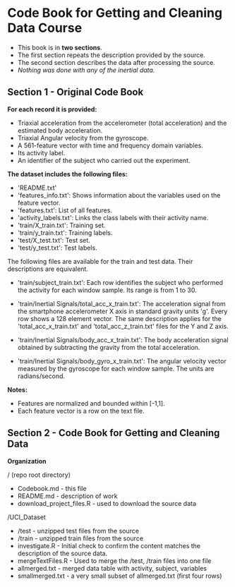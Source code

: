 Code Book for Getting and Cleaning Data Course
==============================================
- This book is in **two sections**. 
- The first section repeats the description provided by the source.
- The second section describes the data after processing the source. 
- *Nothing was done with any of the inertial data.*


Section 1 - Original Code Book
------------------------------
**For each record it is provided:**

- Triaxial acceleration from the accelerometer (total acceleration) and the estimated body acceleration.
- Triaxial Angular velocity from the gyroscope. 
- A 561-feature vector with time and frequency domain variables. 
- Its activity label. 
- An identifier of the subject who carried out the experiment.

**The dataset includes the following files:**
- 'README.txt'
- 'features_info.txt': Shows information about the variables used on the feature vector.
- 'features.txt': List of all features.
- 'activity_labels.txt': Links the class labels with their activity name.
- 'train/X_train.txt': Training set.
- 'train/y_train.txt': Training labels.
- 'test/X_test.txt': Test set.
- 'test/y_test.txt': Test labels.

The following files are available for the train and test data. Their descriptions are equivalent. 

- 'train/subject_train.txt': Each row identifies the subject who performed the activity for each window sample. Its range is from 1 to 30. 

- 'train/Inertial Signals/total_acc_x_train.txt': The acceleration signal from the smartphone accelerometer X axis in standard gravity units 'g'. Every row shows a 128 element vector. The same description applies for the 'total_acc_x_train.txt' and 'total_acc_z_train.txt' files for the Y and Z axis. 

- 'train/Inertial Signals/body_acc_x_train.txt': The body acceleration signal obtained by subtracting the gravity from the total acceleration. 

- 'train/Inertial Signals/body_gyro_x_train.txt': The angular velocity vector measured by the gyroscope for each window sample. The units are radians/second. 

**Notes:** 
- Features are normalized and bounded within [-1,1].
- Each feature vector is a row on the text file.



Section 2 - Code Book for Getting and Cleaning Data
---------------------------------------------------
**Organization** 

/ (repo root directory)
- Codebook.md - this file
- README.md - description of work
- download_project_files.R - used to download the source data


/UCI_Dataset
- /test - unzipped test files from the source 
- /train - unzipped train files from the source
- investigate.R - Initial check to confirm the content matches the description of the source data.
- mergeTextFiles.R - Used to merge the /test, /train files into one file
- allmerged.txt - merged data table with activity, subject, variables
- smallmerged.txt - a very small subset of allmerged.txt (first four rows)